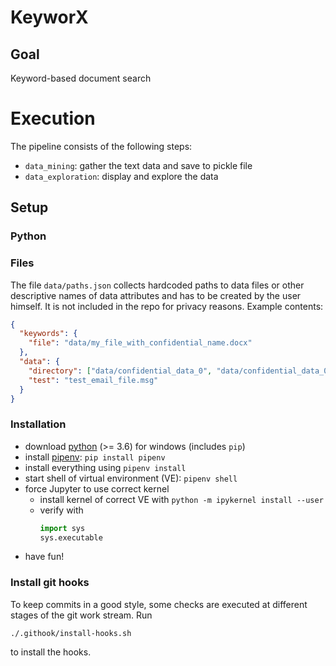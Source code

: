 <!-- [![Build Status](https://travis-ci.org/cyber-fighters/SemantiX.svg?branch=master)](https://travis-ci.org/cyber-fighters/SemantiX) -->

# KeyworX

## Goal
Keyword-based document search

# Execution
The pipeline consists of the following steps:
* `data_mining`: gather the text data and save to pickle file
* `data_exploration`: display and explore the data

## Setup

### Python


### Files
The file `data/paths.json` collects hardcoded paths to data files or other descriptive names of data attributes and has to be created by the user himself. It is not included in the repo for privacy reasons. Example contents:
```json
{
  "keywords": {
    "file": "data/my_file_with_confidential_name.docx"
  },
  "data": {
    "directory": ["data/confidential_data_0", "data/confidential_data_0"],
    "test": "test_email_file.msg"
  }
}

```

### Installation
* download [python](https://www.python.org/downloads/) (>= 3.6) for windows (includes `pip`)
* install [pipenv](https://pipenv.readthedocs.io): `pip install pipenv`
* install everything using `pipenv install`
* start shell of virtual environment (VE): `pipenv shell`
* force Jupyter to use correct kernel
	* install kernel of correct VE with `python -m ipykernel install --user`
	* verify with
		```python
		import sys
		sys.executable
		```
* have fun!
	
### Install git hooks
To keep commits in a good style, some checks are executed at different stages of the git work stream. Run
```shell
./.githook/install-hooks.sh
```
to install the hooks.

